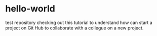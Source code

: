# hello-world
test repository
checking out this tutorial to understand how can start a project on Git Hub to collaborate with a collegue on a new project.
